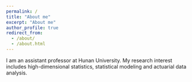 ```yaml
---
permalink: /
title: "About me"
excerpt: "About me"
author_profile: true
redirect_from: 
  - /about/
  - /about.html
---
```


I am an assistant professor at Hunan University. My research interest includes high-dimensional statistics, statistical modeling and actuarial data analysis. 
